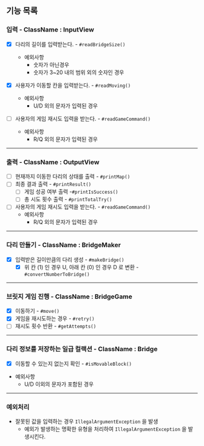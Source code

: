 ## 기능 목록

### 입력 - ClassName : InputView
- [x] 다리의 길이를 입력받는다. - `#readBridgeSize()`
  - 예외사항
    - 숫자가 아닌경우
    - 숫자가 3~20 내의 범위 외의 숫자인 경우
    
- [x] 사용자가 이동할 칸을 입력받는다. - `#readMoving()`
  - 예외사항
    - U/D 외의 문자가 입력된 경우

- [ ] 사용자의 게임 재시도 입력을 받는다. - `#readGameCommand()`
  - 예외사항
    - R/Q 외의 문자가 입력된 경우

---

### 출력 - ClassName : OutputView
- [ ] 현재까지 이동한 다리의 상태를 출력 - `#printMap()`
- [ ] 최종 결과 출력 - `#printResult()`
    - [ ] 게임 성공 여부 출력 -`#printIsSuccess()`
    - [ ] 총 시도 횟수 출력 - `#printTotalTry()`

- [ ] 사용자의 게임 재시도 입력을 받는다. - `#readGameCommand()`
    - 예외사항
        - R/Q 외의 문자가 입력된 경우
      
---
        
### 다리 만들기 - ClassName : BridgeMaker
- [x] 입력받은 길이만큼의 다리 생성 - `#makeBridge()`
  - [x] 위 칸 (1) 인 경우 U, 아래 칸 (0) 인 경우 D 로 변환 - `#convertNumberToBridge()`

---

### 브릿지 게임 진행 - ClassName : BridgeGame
- [x] 이동하기 - `#move()`
- [x] 게임을 재시도하는 경우 - `#retry()`
- [ ] 재시도 횟수 반환 - `#getAttempts()`

---

### 다리 정보를 저장하는 일급 컬랙션 - ClassName : Bridge
- [x] 이동할 수 있는지 없는지 확인 - `#isMovableBlock()`
- 예외사항
  - U/D 이외의 문자가 포함된 경우

---

### 예외처리
- 잘못된 값을 입력하는 경우 `IllegalArgumentException` 을 발생
  - 예외가 발생하는 명확한 유형을 처리하여 `IllegalArgumentException` 을 발생시킨다.
